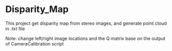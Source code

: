 # Disparity_Map

This project get disparity map from stereo images, and generate point cloud in .txt file

Note: change left/right image locations and the Q matrix base on the output of CameraCalibration script
